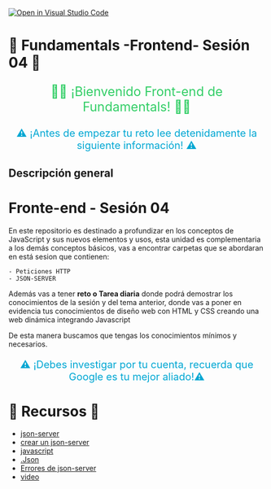 [![Open in Visual Studio Code](https://classroom.github.com/assets/open-in-vscode-c66648af7eb3fe8bc4f294546bfd86ef473780cde1dea487d3c4ff354943c9ae.svg)](https://classroom.github.com/online_ide?assignment_repo_id=8300990&assignment_repo_type=AssignmentRepo)
# 🧪 Fundamentals -Frontend- Sesión 04  🧪

<p style="color:#32ce66; font-size: 25px; text-align:center;"> 👋🏼 ¡Bienvenido  Front-end de Fundamentals! 👋🏼 </p>

<p style="color:#00a7d3; font-size: 20px; text-align:center;"> ⚠️  ¡Antes de empezar tu reto lee detenidamente la siguiente información! ⚠️ </p>

## Descripción general 

# Fronte-end - Sesión 04

En este repositorio es destinado a profundizar en los conceptos de JavaScript y sus nuevos elementos y usos, esta unidad es complementaria a los demás conceptos básicos, vas a encontrar  carpetas que se abordaran en está sesion que contienen:

    - Peticiones HTTP
    - JSON-SERVER

Además vas a tener **reto o Tarea diaria** donde podrá demostrar los conocimientos de la sesión y del tema anterior, donde vas a poner en evidencia tus conocimientos de diseño web con HTML y CSS creando una web dinámica integrando Javascript

De esta manera buscamos que tengas los conocimientos mínimos y necesarios.

<p style="color:#00a7d3; font-size: 20px; text-align:center;"> ⚠️  ¡Debes investigar por tu cuenta, recuerda que Google es tu mejor aliado!⚠️ </p>


# 🧪 Recursos  🧪
- [json-server](https://www.npmjs.com/package/json-server)
- [crear un json-server](https://sigdeletras.com/2020/crear-una-fake-reat-api-con-json-server-copy/)
- [javascript ](https://lenguajejs.com/javascript/)
- [.Json](https://jsonplaceholder.typicode.com/photos?_limit=10)
- [Errores de json-server](https://www.blai.blog/2019/05/habilitar-ejecucion-de-archivos-ps1-en.html)
- [video](https://egghead.io/lessons/javascript-creating-demo-apis-with-json-server)